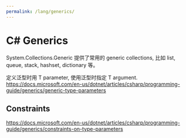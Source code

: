 ```yaml
---
permalink: /lang/generics/
---
```


# C# Generics

System.Collections.Generic 提供了常用的 generic collections, 比如 list, queue, stack, hashset, dictionary 等。

定义泛型时用 T parameter, 使用泛型时指定 T argument.
<https://docs.microsoft.com/en-us/dotnet/articles/csharp/programming-guide/generics/generic-type-parameters>

## Constraints

https://docs.microsoft.com/en-us/dotnet/articles/csharp/programming-guide/generics/constraints-on-type-parameters
